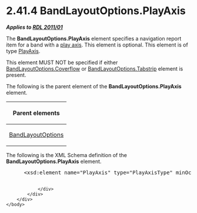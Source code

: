 <html dir="LTR" xmlns:mshelp="http://msdn.microsoft.com/mshelp" xmlns:ddue="http://ddue.schemas.microsoft.com/authoring/2003/5" xmlns:xlink="http://www.w3.org/1999/xlink" xmlns:tool="http://www.microsoft.com/tooltip">
    <head>
        <meta http-equiv="Content-Type" content="text/html; CHARSET=utf-8"></meta>
        <meta name="save" content="history"></meta>
        <title>2.41.4 BandLayoutOptions.PlayAxis</title>
        <xml>
            <mshelp:toctitle title="2.41.4 BandLayoutOptions.PlayAxis"></mshelp:toctitle>
            <mshelp:rltitle title="[MS-RDL]: BandLayoutOptions.PlayAxis"></mshelp:rltitle>
            <mshelp:keyword index="A" term="32b12986-c4b2-42e2-8d72-edded3dd5604"></mshelp:keyword>
            <mshelp:attr name="DCSext.ContentType" value="open specification"></mshelp:attr>
            <mshelp:attr name="AssetID" value="32b12986-c4b2-42e2-8d72-edded3dd5604"></mshelp:attr>
            <mshelp:attr name="TopicType" value="kbRef"></mshelp:attr>
            <mshelp:attr name="DCSext.Title" value="[MS-RDL]: BandLayoutOptions.PlayAxis" />
        </xml>
    </head>
    <body>
        <div id="header">
            <h1 class="heading">2.41.4 BandLayoutOptions.PlayAxis</h1>
        </div>
        <div id="mainSection">
            <div id="mainBody">
                <div id="allHistory" class="saveHistory"></div>
                <div id="sectionSection0" class="section" name="collapseableSection">
                    

<p><b><i>Applies to </i></b><a href="bf2bab1a-b608-4bcc-b718-1cc1baa9579c.htm"><b><i>RDL 2011/01</i></b></a></p>

<p>The <b>BandLayoutOptions.PlayAxis</b> element specifies a
navigation report item for a band with a <a href="b2482b3f-74ab-4ca8-a9e5-c07955011743.htm#gt_842dd55d-c911-4e31-acb2-deee862b6633">play axis</a>. This element is
optional. This element is of type <a href="acda9c21-394e-4fea-91ec-24e988e9d4f7.htm">PlayAxis</a>.</p>

<p>This element MUST NOT be specified if either <a href="15bbe3ae-31f4-4c81-a9ad-318d49848803.htm">BandLayoutOptions.Coverflow</a>
or <a href="05307285-8e0c-404d-b648-9fb9266c80ff.htm">BandLayoutOptions.Tabstrip</a>
element is present.</p>

<p>The following is the parent element of the <b>BandLayoutOptions.PlayAxis</b>
element.</p>

<table>
 <thead>
  <tr>
   <th>
   <p>Parent elements</p>
   </th>
  </tr>
 </thead>
 <tr>
  <td>
  <p><a href="10738c86-0779-4107-997f-924a8a27c8f2.htm">BandLayoutOptions</a></p>
  </td>
 </tr>
</table>

<p>The following is the XML Schema definition of the <b>BandLayoutOptions.PlayAxis</b>
element.</p>

<dl>
<dd>
<div><pre> &lt;xsd:element name=&quot;PlayAxis&quot; type=&quot;PlayAxisType&quot; minOccurs=&quot;0&quot;/&gt;
  
</pre></div>
</dd></dl>


                </div>
            </div>
        </div>
    </body>
</html>